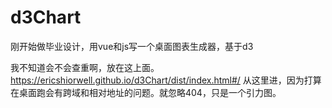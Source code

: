 # d3Chart
刚开始做毕业设计，用vue和js写一个桌面图表生成器，基于d3


我不知道会不会查重啊，放在这上面。
https://ericshiorwell.github.io/d3Chart/dist/index.html#/
从这里进，因为打算在桌面跑会有跨域和相对地址的问题。就忽略404，只是一个引力图。
